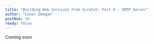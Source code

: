 ```yaml
---
title: "Building Web Services from Scratch: Part 9 - SMTP Server"
author: "Conor Deegan"
postNum: 16
ready: false
---
```


Coming soon
